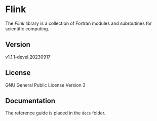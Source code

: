 # Flink

The *Flink* library is a collection of Fortran modules and subroutines for scientific computing.

## Version

v1.1.1-devel.20230917

## License

GNU General Public License Version 3

## Documentation

The reference guide is placed in the `docs` folder.

